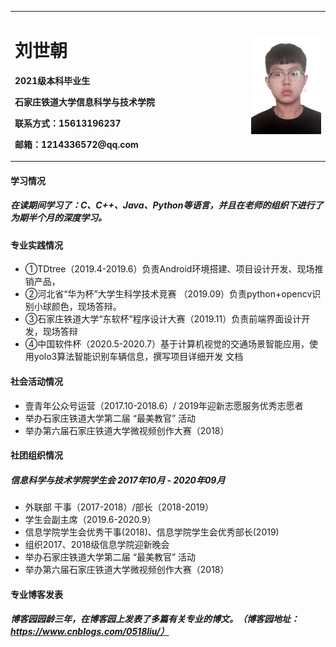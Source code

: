 <table border="0"> <tr> <td width="75%"> 
  <h1>刘世朝</h1> 
  <p><b>2021级本科毕业生</b></p> 
  <p><b>石家庄铁道大学信息科学与技术学院</b></p> 
  <p><b>联系方式：15613196237</b></p>  
  <p><b>邮箱：1214336572@qq.com</b></p>  
  </td> <td width="25%"> <img src="/11.jpg" width="100%">  </td> </tr> 
</table>



#### 学习情况 
##### 在读期间学习了：C、C++、Java、Python等语言，并且在老师的组织下进行了为期半个月的深度学习。


#### 专业实践情况
- ①TDtree（2019.4-2019.6）负责Android环境搭建、项目设计开发、现场推销产品，
- ②河北省“华为杯”大学生科学技术竞赛				（2019.09）负责python+opencv识别小球颜色，现场答辩。
- ③石家庄铁道大学“东软杯”程序设计大赛（2019.11）负责前端界面设计开发，现场答辩
- ④中国软件杯（2020.5-2020.7）基于计算机视觉的交通场景智能应用，使用yolo3算法智能识别车辆信息，撰写项目详细开发 文档


#### 社会活动情况
- 壹青年公众号运营（2017.10-2018.6）/	2019年迎新志愿服务优秀志愿者
- 举办石家庄铁道大学第二届	“最美教官”	活动
- 举办第六届石家庄铁道大学微视频创作大赛（2018）


#### 社团组织情况
##### 信息科学与技术学院学生会             2017年10月		-	2020年09月
- 外联部	干事（2017-2018）/部长（2018-2019）
- 学生会副主席（2019.6-2020.9）
- 信息学院学生会优秀干事(2018)、信息学院学生会优秀部长(2019)
- 组织2017、2018级信息学院迎新晚会
- 举办石家庄铁道大学第二届	“最美教官”	活动
- 举办第六届石家庄铁道大学微视频创作大赛（2018）


#### 专业博客发表
##### 博客园园龄三年，在博客园上发表了多篇有关专业的博文。（博客园地址：https://www.cnblogs.com/0518liu/）
